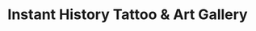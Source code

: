 ---
title: "Instant History Tattoo & Art Gallery"
url: /havre-de-grace/instant-history-tattoo-and-art-gallery/
shop: tattoo
---